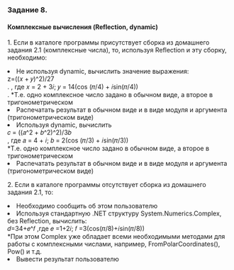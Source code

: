 <h3>Задание 8. 
<h4>Комплексные вычисления (Reflection, dynamic)</h4>
<p>1. Если в каталоге программы присутствует сборка из домашнего задания 2.1 (комплексные числа), то, используя Reflection и эту сборку, необходимо:
<li> Не используя dynamic, вычислить значение выражения:
<br>    z=((𝑥 + 𝑦)^2)/27
<br>.   , где 𝑥 = 2 + 3𝑖; 𝑦 = 14(cos (𝜋/4) + 𝑖sin(𝜋/4))
 <br>.  *Т.е. одно комплексное число задано в обычном виде, а второе в тригонометрическом
<li> Распечатать результат в обычном виде и в виде модуля и аргумента (тригонометрическом виде)
<li> Используя dynamic, вычислить
<br> 𝑐 = ((𝑎^2 + 𝑏^2)^2)/3𝑏
<br> , где 𝑎 = 4 + 𝑖; 𝑏 = 2(cos (𝜋/3) + 𝑖sin(𝜋/3))
<br>  *Т.е. одно комплексное число задано в обычном виде, а второе в тригонометрическом
<li> Распечатать результат в обычном виде и в виде модуля и аргумента (тригонометрическом виде)
 <p>
<p>2. Если в каталоге программы отсутствует сборка из домашнего задания 2.1, то:
<li> Необходимо сообщить об этом пользователю
<li> Используя стандартную .NET структуру System.Numerics.Complex, без
Reflection, вычислить:
<br>𝑑=34+𝑒^𝑓 ,где 𝑒 =1+2𝑖; 𝑓 =3(cos(𝜋/8)+𝑖sin(𝜋/8))
<br>*При этом Complex уже обладает всеми необходимыми методами для работы с
комплексными числами, например, FromPolarCoordinates(), Pow() и т.д.
<li> Вывести результат пользователю
